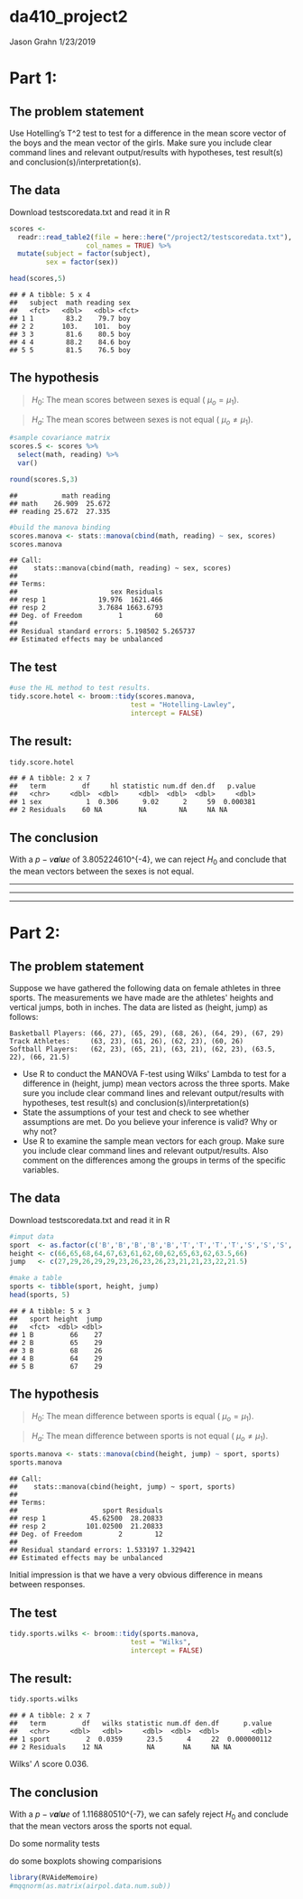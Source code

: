 da410\_project2
================
Jason Grahn
1/23/2019

Part 1:
=======

The problem statement
---------------------

Use Hotelling’s T^2 test to test for a difference in the mean score vector of the boys and the mean vector of the girls. Make sure you include clear command lines and relevant output/results with hypotheses, test result(s) and conclusion(s)/interpretation(s).

The data
--------

Download testscoredata.txt and read it in R

``` r
scores <- 
  readr::read_table2(file = here::here("/project2/testscoredata.txt"),
                   col_names = TRUE) %>% 
  mutate(subject = factor(subject),
         sex = factor(sex))

head(scores,5)
```

    ## # A tibble: 5 x 4
    ##   subject  math reading sex  
    ##   <fct>   <dbl>   <dbl> <fct>
    ## 1 1        83.2    79.7 boy  
    ## 2 2       103.    101.  boy  
    ## 3 3        81.6    80.5 boy  
    ## 4 4        88.2    84.6 boy  
    ## 5 5        81.5    76.5 boy

The hypothesis
--------------

> *H*<sub>0</sub>: The mean scores between sexes is equal ( *μ*<sub>*o*</sub> = *μ*<sub>1</sub>).

> *H*<sub>*a*</sub>: The mean scores between sexes is not equal ( *μ*<sub>*o*</sub> ≠ *μ*<sub>1</sub>).

``` r
#sample covariance matrix
scores.S <- scores %>% 
  select(math, reading) %>% 
  var()

round(scores.S,3)
```

    ##           math reading
    ## math    26.909  25.672
    ## reading 25.672  27.335

``` r
#build the manova binding
scores.manova <- stats::manova(cbind(math, reading) ~ sex, scores)
scores.manova
```

    ## Call:
    ##    stats::manova(cbind(math, reading) ~ sex, scores)
    ## 
    ## Terms:
    ##                       sex Residuals
    ## resp 1             19.976  1621.466
    ## resp 2             3.7684 1663.6793
    ## Deg. of Freedom         1        60
    ## 
    ## Residual standard errors: 5.198502 5.265737
    ## Estimated effects may be unbalanced

The test
--------

``` r
#use the HL method to test results.
tidy.score.hotel <- broom::tidy(scores.manova, 
                              test = "Hotelling-Lawley",
                              intercept = FALSE)
```

The result:
-----------

``` r
tidy.score.hotel
```

    ## # A tibble: 2 x 7
    ##   term         df     hl statistic num.df den.df   p.value
    ##   <chr>     <dbl>  <dbl>     <dbl>  <dbl>  <dbl>     <dbl>
    ## 1 sex           1  0.306      9.02      2     59  0.000381
    ## 2 Residuals    60 NA         NA        NA     NA NA

The conclusion
--------------

With a *p* − *v**a**l**u**e* of 3.805224610^{-4}, we can reject *H*<sub>0</sub> and conclude that the mean vectors between the sexes is not equal.

------------------------------------------------------------------------

------------------------------------------------------------------------

------------------------------------------------------------------------

Part 2:
=======

The problem statement
---------------------

Suppose we have gathered the following data on female athletes in three sports. The measurements we have made are the athletes' heights and vertical jumps, both in inches. The data are listed as (height, jump) as follows:

    Basketball Players: (66, 27), (65, 29), (68, 26), (64, 29), (67, 29)
    Track Athletes:     (63, 23), (61, 26), (62, 23), (60, 26)
    Softball Players:   (62, 23), (65, 21), (63, 21), (62, 23), (63.5, 22), (66, 21.5)

-   Use R to conduct the MANOVA F-test using Wilks' Lambda to test for a difference in (height, jump) mean vectors across the three sports. Make sure you include clear command lines and relevant output/results with hypotheses, test result(s) and conclusion(s)/interpretation(s)
-   State the assumptions of your test and check to see whether assumptions are met. Do you believe your inference is valid? Why or why not?
-   Use R to examine the sample mean vectors for each group. Make sure you include clear command lines and relevant output/results. Also comment on the differences among the groups in terms of the specific variables.

The data
--------

Download testscoredata.txt and read it in R

``` r
#imput data
sport  <- as.factor(c('B','B','B','B','B','T','T','T','T','S','S','S','S','S','S'))
height <- c(66,65,68,64,67,63,61,62,60,62,65,63,62,63.5,66)
jump   <- c(27,29,26,29,29,23,26,23,26,23,21,21,23,22,21.5)

#make a table
sports <- tibble(sport, height, jump)
head(sports, 5)
```

    ## # A tibble: 5 x 3
    ##   sport height  jump
    ##   <fct>  <dbl> <dbl>
    ## 1 B         66    27
    ## 2 B         65    29
    ## 3 B         68    26
    ## 4 B         64    29
    ## 5 B         67    29

The hypothesis
--------------

> *H*<sub>0</sub>: The mean difference between sports is equal ( *μ*<sub>*o*</sub> = *μ*<sub>1</sub>).

> *H*<sub>*a*</sub>: The mean difference between sports is not equal ( *μ*<sub>*o*</sub> ≠ *μ*<sub>1</sub>).

``` r
sports.manova <- stats::manova(cbind(height, jump) ~ sport, sports)
sports.manova
```

    ## Call:
    ##    stats::manova(cbind(height, jump) ~ sport, sports)
    ## 
    ## Terms:
    ##                     sport Residuals
    ## resp 1           45.62500  28.20833
    ## resp 2          101.02500  21.20833
    ## Deg. of Freedom         2        12
    ## 
    ## Residual standard errors: 1.533197 1.329421
    ## Estimated effects may be unbalanced

Initial impression is that we have a very obvious difference in means between responses.

The test
--------

``` r
tidy.sports.wilks <- broom::tidy(sports.manova, 
                              test = "Wilks",
                              intercept = FALSE)
```

The result:
-----------

``` r
tidy.sports.wilks
```

    ## # A tibble: 2 x 7
    ##   term         df   wilks statistic num.df den.df      p.value
    ##   <chr>     <dbl>   <dbl>     <dbl>  <dbl>  <dbl>        <dbl>
    ## 1 sport         2  0.0359      23.5      4     22  0.000000112
    ## 2 Residuals    12 NA           NA       NA     NA NA

Wilks' *Λ* score 0.036.

The conclusion
--------------

With a *p* − *v**a**l**u**e* of 1.116880510^{-7}, we can safely reject *H*<sub>0</sub> and conclude that the mean vectors aross the sports not equal.

Do some normality tests

do some boxplots showing comparisions

``` r
library(RVAideMemoire)
#mqqnorm(as.matrix(airpol.data.num.sub))
```
